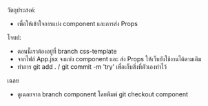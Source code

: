 วัตถุประสงค์:
- เพื่อให้เข้าใจการแบ่ง component และการส่ง Props

โจทย์:
- ตอนนี้เราต้องอยู่ที่ branch css-template
- จากไฟล์ App.jsx จงแบ่ง component และ ส่ง Props ให้เว็บยังใช้งานได้ตามเดิม
- ทำการ git add . / git commit -m 'try' เพื่อเก็บสิ่งที่ตัวเองทำไว้

เฉลย
- ดูเฉลยจาก branch component โดยพิมพ์ git checkout component
